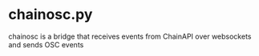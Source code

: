 chainosc.py
===========

chainosc is a bridge that receives events from ChainAPI over websockets and sends OSC events
